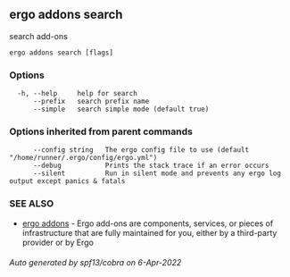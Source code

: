 ## ergo addons search

search add-ons

```
ergo addons search [flags]
```

### Options

```
  -h, --help     help for search
      --prefix   search prefix name
      --simple   search simple mode (default true)
```

### Options inherited from parent commands

```
      --config string   The ergo config file to use (default "/home/runner/.ergo/config/ergo.yml")
      --debug           Prints the stack trace if an error occurs
      --silent          Run in silent mode and prevents any ergo log output except panics & fatals
```

### SEE ALSO

* [ergo addons](ergo_addons.md)	 - Ergo add-ons are components, services, or pieces of infrastructure that are fully maintained for you, either by a third-party provider or by Ergo

###### Auto generated by spf13/cobra on 6-Apr-2022
